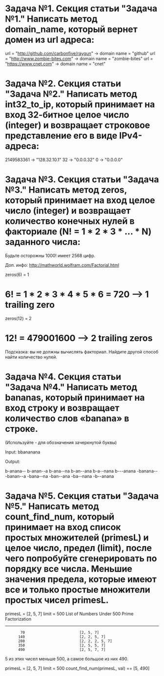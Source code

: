 
#   Задача №1. Секция статьи "Задача №1." Написать метод domain_name, который вернет домен из url адреса:

url = "http://github.com/carbonfive/raygun" -> domain name = "github"
url = "http://www.zombie-bites.com"         -> domain name = "zombie-bites"
url = "https://www.cnet.com"                -> domain name = "cnet"

#    Задача №2. Секция статьи "Задача №2." Написать метод int32_to_ip, который принимает на вход 32-битное целое число (integer) и возвращает строковое представление его в виде IPv4-адреса:

2149583361 -> "128.32.10.1"
32         -> "0.0.0.32"
0          -> "0.0.0.0"

#   Задача №3. Секция статьи "Задача №3." Написать метод zeros, который принимает на вход целое число (integer) и возвращает количество конечных нулей в факториале (N! = 1 * 2 * 3 * ... * N) заданного числа:

Будьте осторожны 1000! имеет 2568 цифр.

Доп. инфо: http://mathworld.wolfram.com/Factorial.html

zeros(6) = 1
# 6! = 1 * 2 * 3 * 4 * 5 * 6 = 720 --> 1 trailing zero

zeros(12) = 2
# 12! = 479001600 --> 2 trailing zeros

Подсказка: вы не должны вычислять факториал. Найдите другой способ найти количество нулей.

#   Задача №4. Секция статьи "Задача №4." Написать метод bananas, который принимает на вход строку и возвращает количество слов «banana» в строке.

(Используйте - для обозначения зачеркнутой буквы)

Input: bbananana  

Output:

b-anana--
b-anan--a
b-ana--na
b-an--ana
b-a--nana
b---anana
-banana--
-banan--a
-bana--na
-ban--ana
-ba--nana
-b--anana

#   Задача №5. Секция статьи "Задача №5." Написать метод count_find_num, который принимает на вход список простых множителей (primesL) и целое число, предел (limit), после чего попробуйте сгенерировать по порядку все числа. Меньшие значения предела, которые имеют все и только простые множители простых чисел primesL.

primesL = [2, 5, 7]
limit = 500
List of Numbers Under 500          Prime Factorization
___________________________________________________________
           70                         [2, 5, 7]
          140                         [2, 2, 5, 7]
          280                         [2, 2, 2, 5, 7]
          350                         [2, 5, 5, 7]
          490                         [2, 5, 7, 7]

5 из этих чисел меньше 500, а самое большое из них 490.

primesL = [2, 5, 7]
limit = 500
count_find_num(primesL, val) == [5, 490]
